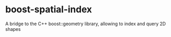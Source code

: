 # boost-spatial-index
A bridge to the C++ boost::geometry library, allowing to index and query 2D shapes
